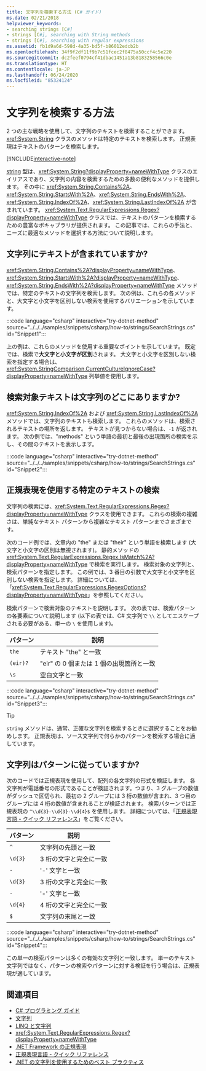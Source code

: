 ```yaml
---
title: 文字列を検索する方法 (C# ガイド)
ms.date: 02/21/2018
helpviewer_keywords:
- searching strings [C#]
- strings [C#], searching with String methods
- strings [C#], searching with regular expressions
ms.assetid: fb1d9a6d-598d-4a35-bd5f-b86012edcb2b
ms.openlocfilehash: 34f9f2df11f9b7c51fcec2f8475a50ccf4c5e220
ms.sourcegitcommit: dc2feef0794cf41dbac1451a13b8183258566c0e
ms.translationtype: HT
ms.contentlocale: ja-JP
ms.lasthandoff: 06/24/2020
ms.locfileid: "85324124"
---
```

# <a name="how-to-search-strings"></a>文字列を検索する方法

2 つの主な戦略を使用して、文字列のテキストを検索することができます。 <xref:System.String> クラスのメソッドは特定のテキストを検索します。 正規表現はテキストのパターンを検索します。

[!INCLUDE[interactive-note](~/includes/csharp-interactive-note.md)]

[string](../language-reference/builtin-types/reference-types.md#the-string-type) 型は、<xref:System.String?displayProperty=nameWithType> クラスのエイリアスであり、文字列の内容を検索するための多数の便利なメソッドを提供します。 その中に <xref:System.String.Contains%2A>、<xref:System.String.StartsWith%2A>、<xref:System.String.EndsWith%2A>、<xref:System.String.IndexOf%2A>、<xref:System.String.LastIndexOf%2A> が含まれています。 <xref:System.Text.RegularExpressions.Regex?displayProperty=nameWithType> クラスでは、テキストのパターンを検索するための豊富なボキャブラリが提供されます。 この記事では、これらの手法と、ニーズに最適なメソッドを選択する方法について説明します。

## <a name="does-a-string-contain-text"></a>文字列にテキストが含まれていますか?

<xref:System.String.Contains%2A?displayProperty=nameWithType>、<xref:System.String.StartsWith%2A?displayProperty=nameWithType>、<xref:System.String.EndsWith%2A?displayProperty=nameWithType> メソッドでは、特定のテキストの文字列を検索します。 次の例は、これらの各メソッドと、大文字と小文字を区別しない検索を使用するバリエーションを示しています。

:::code language="csharp" interactive="try-dotnet-method" source="../../../samples/snippets/csharp/how-to/strings/SearchStrings.cs" id="Snippet1":::

上の例は、これらのメソッドを使用する重要なポイントを示しています。 既定では、検索で**大文字と小文字が区別**されます。 大文字と小文字を区別しない検索を指定する場合は、<xref:System.StringComparison.CurrentCultureIgnoreCase?displayProperty=nameWithType> 列挙値を使用します。

## <a name="where-does-the-sought-text-occur-in-a-string"></a>検索対象テキストは文字列のどこにありますか?

<xref:System.String.IndexOf%2A> および <xref:System.String.LastIndexOf%2A> メソッドでは、文字列のテキストも検索します。 これらのメソッドは、検索されるテキストの場所を返します。 テキストが見つからない場合は、`-1` が返されます。 次の例では、"methods" という単語の最初と最後の出現箇所の検索を示し、その間のテキストを表示します。

:::code language="csharp" interactive="try-dotnet-method" source="../../../samples/snippets/csharp/how-to/strings/SearchStrings.cs" id="Snippet2":::

## <a name="finding-specific-text-using-regular-expressions"></a>正規表現を使用する特定のテキストの検索

文字列の検索には、<xref:System.Text.RegularExpressions.Regex?displayProperty=nameWithType> クラスを使用できます。 これらの検索の複雑さは、単純なテキスト パターンから複雑なテキスト パターンまでさまざまです。

次のコード例では、文章内の "the" または "their" という単語を検索します (大文字と小文字の区別は無視されます)。 静的メソッドの <xref:System.Text.RegularExpressions.Regex.IsMatch%2A?displayProperty=nameWithType> で検索を実行します。 検索対象の文字列と、検索パターンを指定します。 この例では、3 番目の引数で大文字と小文字を区別しない検索を指定します。 詳細については、「<xref:System.Text.RegularExpressions.RegexOptions?displayProperty=nameWithType>」を参照してください。

検索パターンで検索対象のテキストを説明します。 次の表では、検索パターンの各要素について説明します (以下の表では、C# 文字列で `\\` としてエスケープされる必要がある、単一の `\` を使用します)。

| パターン  | 説明                          |
|----------|----------------------------------|
| `the`    | テキスト "the" と一致             |
| `(eir)?` | "eir" の 0 個または 1 個の出現箇所と一致 |
| `\s`     | 空白文字と一致    |

:::code language="csharp" interactive="try-dotnet-method" source="../../../samples/snippets/csharp/how-to/strings/SearchStrings.cs" id="Snippet3":::

> [!TIP]
> `string` メソッドは、通常、正確な文字列を検索するときに選択することをお勧めします。 正規表現は、ソース文字列で何らかのパターンを検索する場合に適しています。

## <a name="does-a-string-follow-a-pattern"></a>文字列はパターンに従っていますか?

次のコードでは正規表現を使用して、配列の各文字列の形式を検証します。 各文字列が電話番号の形式であることが検証されます。つまり、3 グループの数値がダッシュで区切られ、最初の 2 グループには 3 桁の数値が含まれ、3 つ目のグループには 4 桁の数値が含まれることが検証されます。 検索パターンでは正規表現の `^\\d{3}-\\d{3}-\\d{4}$` を使用します。 詳細については、「[正規表現言語 - クイック リファレンス](../../standard/base-types/regular-expression-language-quick-reference.md)」をご覧ください。

| パターン | 説明                             |
|---------|-------------------------------------|
| `^`     | 文字列の先頭と一致 |
| `\d{3}` | 3 桁の文字と完全に一致  |
| `-`     | '-' 文字と一致           |
| `\d{3}` | 3 桁の文字と完全に一致  |
| `-`     | '-' 文字と一致           |
| `\d{4}` | 4 桁の文字と完全に一致  |
| `$`     | 文字列の末尾と一致       |

:::code language="csharp" interactive="try-dotnet-method" source="../../../samples/snippets/csharp/how-to/strings/SearchStrings.cs" id="Snippet4":::

この単一の検索パターンは多くの有効な文字列と一致します。 単一のテキスト文字列ではなく、パターンの検索やパターンに対する検証を行う場合は、正規表現が適しています。

## <a name="see-also"></a>関連項目

- [C# プログラミング ガイド](../programming-guide/index.md)
- [文字列](../programming-guide/strings/index.md)
- [LINQ と文字列](../programming-guide/concepts/linq/linq-and-strings.md)
- <xref:System.Text.RegularExpressions.Regex?displayProperty=nameWithType>
- [.NET Framework の正規表現](../../standard/base-types/regular-expressions.md)
- [正規表現言語 - クイック リファレンス](../../standard/base-types/regular-expression-language-quick-reference.md)
- [.NET の文字列を使用するためのベスト プラクティス](../../standard/base-types/best-practices-strings.md)
